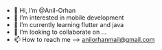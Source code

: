 - 👋 Hi, I’m @Anil-Orhan
- 👀 I’m interested in mobile development
- 🌱 I’m currently learning flutter and java
- 💞️ I’m looking to collaborate on ...
- 📫 How to reach me --> anilorhanmail@gmail.com

<!---
Anil-Orhan/Anil-Orhan is a ✨ special ✨ repository because its `README.md` (this file) appears on your GitHub profile.
You can click the Preview link to take a look at your changes.
--->
